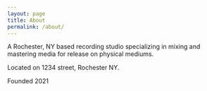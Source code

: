 ```yaml
---
layout: page
title: About
permalink: /about/
---
```


A Rochester, NY based recording studio specializing in mixing and mastering
media for release on physical mediums.

Located on 1234 street, Rochester NY.

Founded 2021

